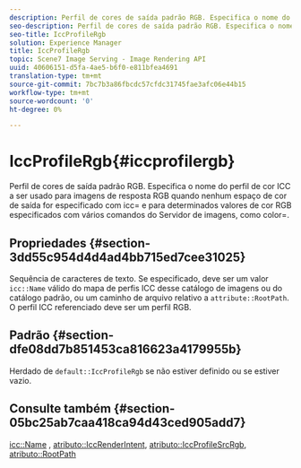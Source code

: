 ```yaml
---
description: Perfil de cores de saída padrão RGB. Especifica o nome do perfil de cor ICC a ser usado para imagens de resposta RGB quando nenhum espaço de cor de saída for especificado com icc= e para determinados valores de cor RGB especificados com vários comandos do Servidor de imagens, como color=.
seo-description: Perfil de cores de saída padrão RGB. Especifica o nome do perfil de cor ICC a ser usado para imagens de resposta RGB quando nenhum espaço de cor de saída for especificado com icc= e para determinados valores de cor RGB especificados com vários comandos do Servidor de imagens, como color=.
seo-title: IccProfileRgb
solution: Experience Manager
title: IccProfileRgb
topic: Scene7 Image Serving - Image Rendering API
uuid: 40606151-d5fa-4ae5-b6f0-e811bfea4691
translation-type: tm+mt
source-git-commit: 7bc7b3a86fbcdc57cfdc31745fae3afc06e44b15
workflow-type: tm+mt
source-wordcount: '0'
ht-degree: 0%

---
```



# IccProfileRgb{#iccprofilergb}

Perfil de cores de saída padrão RGB. Especifica o nome do perfil de cor ICC a ser usado para imagens de resposta RGB quando nenhum espaço de cor de saída for especificado com icc= e para determinados valores de cor RGB especificados com vários comandos do Servidor de imagens, como color=.

## Propriedades {#section-3dd55c954d4d4ad4bb715ed7cee31025}

Sequência de caracteres de texto. Se especificado, deve ser um valor `icc::Name` válido do mapa de perfis ICC desse catálogo de imagens ou do catálogo padrão, ou um caminho de arquivo relativo a `attribute::RootPath`. O perfil ICC referenciado deve ser um perfil RGB.

## Padrão {#section-dfe08dd7b851453ca816623a4179955b}

Herdado de `default::IccProfileRgb` se não estiver definido ou se estiver vazio.

## Consulte também {#section-05bc25ab7caa418ca94d43ced905add7}

[icc::Name](../../../../../is-api/image-catalog/image-serving-api-ref/c-image-catalog-reference/c-icc-profile-map-reference/r-name-icc.md#reference-9e7d3c8e35434981a3dfac66b8946cbe) ,  [atributo::IccRenderIntent](../../../../../is-api/image-catalog/image-serving-api-ref/c-image-catalog-reference/c-attributes-reference/r-iccrenderintent.md#reference-012f207f28bd4406a5368d23ed95a51f),  [atributo::IccProfileSrcRgb](../../../../../is-api/image-catalog/image-serving-api-ref/c-image-catalog-reference/c-attributes-reference/r-iccprofilesrcrgb.md#reference-b8e576d075b44f5c94d95bfb5aa22ae2),  [atributo::RootPath](../../../../../is-api/image-catalog/image-serving-api-ref/c-image-catalog-reference/c-attributes-reference/r-rootpath.md#reference-17d57e5967be403b8408fa7214017494)
